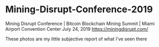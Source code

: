# Mining-Disrupt-Conference-2019
Mining Disrupt Conference | Bitcoin Blockchain Mining Summit | Miami Airport Convention Center July 24, 2019
https://miningdisrupt.com/

These photos are my little subjective report of what I've seen there
